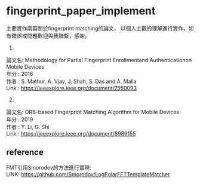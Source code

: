 # fingerprint_paper_implement

主要實作兩篇關於fingerprint matching的論文，
以個人主觀的理解進行實作，如有錯誤或問題歡迎與我聯繫，感謝。

1. 
論文名: Methodology for Partial Fingerprint Enrollmentand Authenticationon Mobile Devices  
年分  : 2016  
作者  : S. Mathur, A. Vjay, J. Shah, S. Das and A. Malla  
Link  : https://ieeexplore.ieee.org/document/7550093  

2.
論文名: ORB-based Fingerprint Matching Algorithm for Mobile Devices  
年分  : 2019  
作者  : Y. Li, G. Shi  
Link  : https://ieeexplore.ieee.org/document/8989155  

## reference
FMT引用Smorodov的方法進行實現:  
LINK: https://github.com/Smorodov/LogPolarFFTTemplateMatcher  
